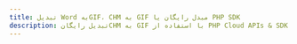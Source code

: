 ---title: تبدیل Word بهGIF، CHM به GIF مبدل رایگان یا PHP SDKdescription: تبدیل رایگانCHM به GIF با استفاده از PHP Cloud APIs & SDK. همچنین اسناد Microsoft Word و OpenOffice را در Cloud ایجاد، ویرایش و رندر کنید.---